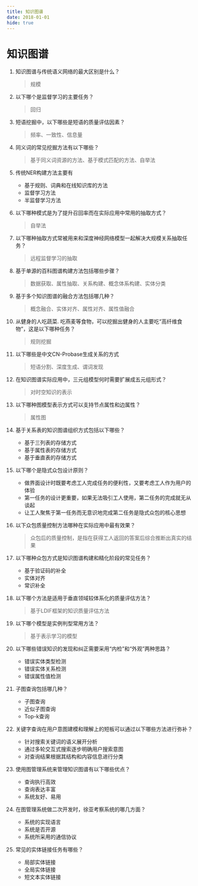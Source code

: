 ```yaml
---
title: 知识图谱
date: 2018-01-01
hide: true
---
```



# 知识图谱

1. 知识图谱与传统语义网络的最大区别是什么？
    > 规模

2. 以下哪个是监督学习的主要任务？
    > 回归

3. 短语挖掘中，以下哪些是短语的质量评估因素？
    > 频率、一致性、信息量

4. 同义词的常见挖掘方法有以下哪些？
    > 基于同义词资源的方法、基于模式匹配的方法、自举法

5. 传统NER构建方法主要有
    - 基于规则、词典和在线知识库的方法
    - 监督学习方法
    - 半监督学习方法

6. 以下哪种模式是为了提升召回率而在实际应用中常用的抽取方式？
    > 自举法

7. 以下哪种抽取方式常被用来和深度神经网络模型一起解决大规模关系抽取任务？
    > 远程监督学习的抽取

8. 基于单源的百科图谱构建方法包括哪些步骤？
    > 数据获取、属性抽取、关系构建、概念体系构建、实体分类

9. 基于多个知识图谱的融合方法包括哪几种？
    > 概念融合、实体对齐、属性对齐、属性值融合

10. 从健身的人吃蔬菜. 吃燕麦等食物，可以挖掘出健身的人主要吃“高纤维食物”，这是以下哪种任务？
    > 规则挖掘

11. 以下哪些是中文CN-Probase生成关系的方式
    > 短语分割、深度生成、谓词发现

12. 在知识图谱实际应用中，三元组模型何时需要扩展成五元组形式？
    > 对时空知识的表示

13. 以下哪种图模型表示方式可以支持节点属性和边属性？
    > 属性图

14. 基于关系表的知识图谱组织方式包括以下哪些？
    - 基于三列表的存储方式
    - 基于属性表的存储方式
    - 基于垂直表的存储方式

15. 以下哪个是隐式众包设计原则？
    - 做界面设计时既要考虑工人完成任务的便利性，又要考虑工人作为用户的体验
    - 第一任务的设计更重要，如果无法吸引工人使用，第二任务的完成就无从谈起
    - 让工人聚焦于第一任务而无意识地完成第二任务是隐式众包的核心思想

16. 以下众包质量控制方法哪种在实际应用中最有效果？
    > 众包后的质量控制，是指在获得工人返回的答案后综合推断出真实的结果

17. 以下哪种众包方式是知识图谱构建和精化阶段的常见任务？
    - 基于验证码的补全
    - 实体对齐
    - 常识补全

18. 以下哪个方法是适用于垂直领域较体系化的质量评估方法？
    > 基于LDIF框架的知识质量评估方法

19. 以下哪个模型是实例判型常用方法？
    > 基于表示学习的模型

20. 以下哪些错误知识的发现和纠正需要采用“内检”和“外观”两种思路？
    - 错误实体类型检测
    - 错误实体关系检测
    - 错误属性值检测

21. 子图查询包括哪几种？
    - 子图查询
    - 近似子图查询
    - Top-k查询

22. 关键字查询在用户意图建模和理解上的短板可以通过以下哪些方法进行弥补？
    - 针对搜索关键词的语义展开分析
    - 通过多轮交互式搜索逐步明确用户搜索意图
    - 对查询结果根据其结构和内容信息进行分类

23. 使用图管理系统来管理知识图谱有以下哪些优点？
    - 查询执行高效
    - 查询表达丰富
    - 系统友好、易用

24. 在图管理系统做二次开发时，徐亚考察系统的哪几方面？
    - 系统的实现语言
    - 系统是否开源
    - 系统所采用的通信协议

25. 常见的实体链接任务有哪些？
    - 局部实体链接
    - 全局实体链接
    - 短文本实体链接